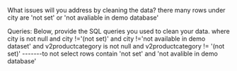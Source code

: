 What issues will you address by cleaning the data?
there many rows under city are 'not set' or 'not avaliable in demo database'






Queries:
Below, provide the SQL queries you used to clean your data.
where city is not null and city !='(not set)' and city !='not available in demo dataset'
       and v2productcategory is not null and v2productcategory != '(not set)' 
       -------to not select rows contain 'not set' and 'not avalible in demo database'
